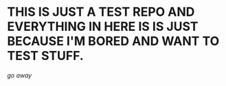 # THIS IS JUST A TEST REPO AND EVERYTHING IN HERE IS IS JUST BECAUSE I'M BORED AND WANT TO TEST STUFF. 
###### go away
